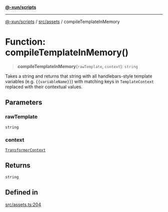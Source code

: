 [**@-xun/scripts**](../../../README.md)

***

[@-xun/scripts](../../../README.md) / [src/assets](../README.md) / compileTemplateInMemory

# Function: compileTemplateInMemory()

> **compileTemplateInMemory**(`rawTemplate`, `context`): `string`

Takes a string and returns that string with all handlebars-style template
variables (e.g. `{{variableName}}`) with matching keys in `TemplateContext`
replaced with their contextual values.

## Parameters

### rawTemplate

`string`

### context

[`TransformerContext`](../type-aliases/TransformerContext.md)

## Returns

`string`

## Defined in

[src/assets.ts:204](https://github.com/Xunnamius/xscripts/blob/395ccb9751d5eb5067af3fe099bacae7d9b7a116/src/assets.ts#L204)
